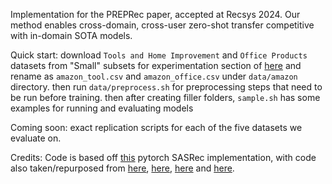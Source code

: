 Implementation for the PREPRec paper, accepted at Recsys 2024. Our method enables cross-domain, cross-user zero-shot transfer competitive with in-domain SOTA models.

Quick start: download `Tools and Home Improvement` and `Office Products` datasets from "Small" subsets for experimentation section of [here](https://nijianmo.github.io/amazon/index.html) and rename as `amazon_tool.csv` and `amazon_office.csv` under `data/amazon` directory. then run `data/preprocess.sh` for preprocessing steps that need to be run before training. then after creating filler folders, `sample.sh` has some examples for running and evaluating models

Coming soon: exact replication scripts for each of the five datasets we evaluate on. 

Credits: Code is based off [this](https://github.com/pmixer/SASRec.pytorch) pytorch SASRec implementation, with code also taken/repurposed from [here](https://github.com/jaywonchung/BERT4Rec-VAE-Pytorch), [here](https://github.com/pmixer/TiSASRec.pytorch/), [here](https://github.com/guoyang9/BPR-pytorch/) and [here](https://github.com/jadore801120/attention-is-all-you-need-pytorch).
